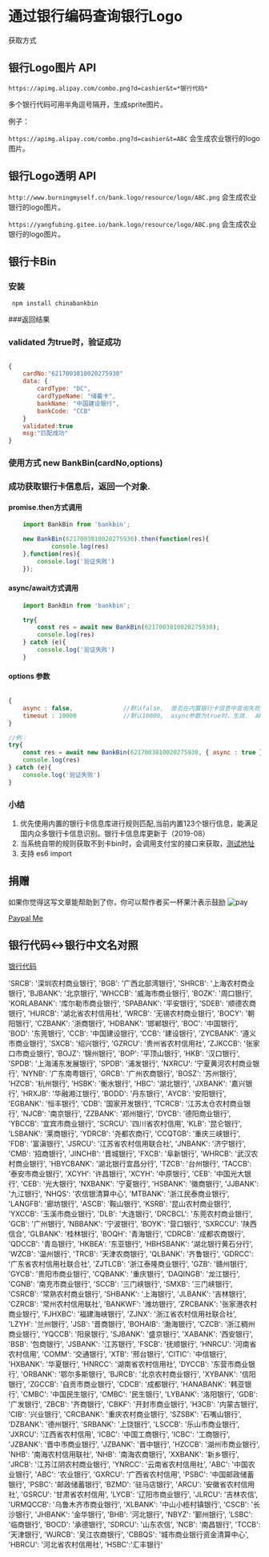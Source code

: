 # 通过银行编码查询银行Logo
 获取方式
## 银行Logo图片 API

```
https://apimg.alipay.com/combo.png?d=cashier&t=*银行代码*
```
多个银行代码可用半角逗号隔开，生成sprite图片。

例子：

`https://apimg.alipay.com/combo.png?d=cashier&t=ABC` 会生成农业银行的logo图片。


## 银行Logo透明 API

`http://www.burningmyself.cn/bank.logo/resource/logo/ABC.png` 会生成农业银行的logo图片。

`https://yangfubing.gitee.io/bank.logo/resource/logo/ABC.png` 会生成农业银行的logo图片。

## 银行卡Bin

### 安装
```
 npm install chinabankbin
```
###返回结果
### validated 为true时，验证成功
```js

{
    cardNo:"6217003810020275930"
    data: {
        cardType: "DC",
        cardTypeName: "储蓄卡",
        bankName: "中国建设银行",
        bankCode: "CCB"
    }
    validated:true
    msg:"匹配成功"
}

```


### 使用方式 new BankBin(cardNo,options)
### 成功获取银行卡信息后，返回一个对象.

#### promise.then方式调用
```js
    import BankBin from 'bankbin';

    new BankBin(6217003810020275930).then(function(res){
            console.log(res)
    },function(res){
        console.log('验证失败')
    });

```

#### async/await方式调用
```js
    import BankBin from 'bankbin';

    try{
        const res = await new BankBin(6217003810020275930);
        console.log(res)
    } catch (e){
        console.log('验证失败')
    }

```

#### options 参数
```js

{
    async : false,              //默认false,  是否在内置银行卡信息中查询失败后，调用支付宝开放式银行卡查询API。
    timeout : 10000             //默认10000,  async参数为true时，生效.  API调用超时时间
}

//例：
try{
    const res = await new BankBin(6217003810020275930, { async : true });
    console.log(res)
} catch (e){
    console.log('验证失败')
}
```
### 小结

1. 优先使用内置的银行卡信息库进行规则匹配,当前内置123个银行信息，能满足国内众多银行卡信息识别。银行卡信息库更新于（2019-08）
2. 当系统自带的规则获取不到卡bin时，会调用支付宝的接口来获取，[测试地址](https://ccdcapi.alipay.com/validateAndCacheCardInfo.json?cardNo=6227003320232234322&cardBinCheck=true)
3. 支持 es6 import

## 捐赠

如果你觉得这写文章能帮助到了你，你可以帮作者买一杯果汁表示鼓励
![pay](resource/pay.png)

[Paypal Me](https://paypal.me/yangfubing)

## 银行代码<->银行中文名对照
[银行代码](resource/bankcode.json)

 'SRCB': '深圳农村商业银行', 
  'BGB': '广西北部湾银行', 
  'SHRCB': '上海农村商业银行', 
  'BJBANK': '北京银行', 
  'WHCCB': '威海市商业银行', 
  'BOZK': '周口银行', 
  'KORLABANK': '库尔勒市商业银行', 
  'SPABANK': '平安银行', 
  'SDEB': '顺德农商银行', 
  'HURCB': '湖北省农村信用社', 
  'WRCB': '无锡农村商业银行', 
  'BOCY': '朝阳银行', 
  'CZBANK': '浙商银行', 
  'HDBANK': '邯郸银行', 
  'BOC': '中国银行', 
  'BOD': '东莞银行', 
  'CCB': '中国建设银行', 
  'CCB': '建设银行', 
  'ZYCBANK': '遵义市商业银行', 
  'SXCB': '绍兴银行', 
  'GZRCU': '贵州省农村信用社', 
  'ZJKCCB': '张家口市商业银行', 
  'BOJZ': '锦州银行', 
  'BOP': '平顶山银行', 
  'HKB': '汉口银行', 
  'SPDB': '上海浦东发展银行', 
  'SPDB': '浦发银行', 
  'NXRCU': '宁夏黄河农村商业银行', 
  'NYNB': '广东南粤银行', 
  'GRCB': '广州农商银行', 
  'BOSZ': '苏州银行', 
  'HZCB': '杭州银行', 
  'HSBK': '衡水银行', 
  'HBC': '湖北银行', 
  'JXBANK': '嘉兴银行', 
  'HRXJB': '华融湘江银行', 
  'BODD': '丹东银行', 
  'AYCB': '安阳银行', 
  'EGBANK': '恒丰银行', 
  'CDB': '国家开发银行', 
  'TCRCB': '江苏太仓农村商业银行', 
  'NJCB': '南京银行', 
  'ZZBANK': '郑州银行', 
  'DYCB': '德阳商业银行', 
  'YBCCB': '宜宾市商业银行', 
  'SCRCU': '四川省农村信用', 
  'KLB': '昆仑银行', 
  'LSBANK': '莱商银行', 
  'YDRCB': '尧都农商行', 
  'CCQTGB': '重庆三峡银行', 
  'FDB': '富滇银行', 
  'JSRCU': '江苏省农村信用联合社', 
  'JNBANK': '济宁银行', 
  'CMB': '招商银行', 
  'JINCHB': '晋城银行', 
  'FXCB': '阜新银行', 
  'WHRCB': '武汉农村商业银行', 
  'HBYCBANK': '湖北银行宜昌分行', 
  'TZCB': '台州银行', 
  'TACCB': '泰安市商业银行', 
  'XCYH': '许昌银行', 
  'XCYH': '中原银行', 
  'CEB': '中国光大银行', 
  'CEB': '光大银行', 
  'NXBANK': '宁夏银行', 
  'HSBANK': '徽商银行', 
  'JJBANK': '九江银行', 
  'NHQS': '农信银清算中心', 
  'MTBANK': '浙江民泰商业银行', 
  'LANGFB': '廊坊银行', 
  'ASCB': '鞍山银行', 
  'KSRB': '昆山农村商业银行', 
  'YXCCB': '玉溪市商业银行', 
  'DLB': '大连银行', 
  'DRCBCL': '东莞农村商业银行', 
  'GCB': '广州银行', 
  'NBBANK': '宁波银行', 
  'BOYK': '营口银行', 
  'SXRCCU': '陕西信合', 
  'GLBANK': '桂林银行', 
  'BOQH': '青海银行', 
  'CDRCB': '成都农商银行', 
  'QDCCB': '青岛银行', 
  'HKBEA': '东亚银行', 
  'HBHSBANK': '湖北银行黄石分行', 
  'WZCB': '温州银行', 
  'TRCB': '天津农商银行', 
  'QLBANK': '齐鲁银行', 
  'GDRCC': '广东省农村信用社联合社', 
  'ZJTLCB': '浙江泰隆商业银行', 
  'GZB': '赣州银行', 
  'GYCB': '贵阳市商业银行', 
  'CQBANK': '重庆银行', 
  'DAQINGB': '龙江银行', 
  'CGNB': '南充市商业银行', 
  'SCCB': '三门峡银行', 
  'SMXB': '三门峡银行', 
  'CSRCB': '常熟农村商业银行', 
  'SHBANK': '上海银行', 
  'JLBANK': '吉林银行', 
  'CZRCB': '常州农村信用联社', 
  'BANKWF': '潍坊银行', 
  'ZRCBANK': '张家港农村商业银行', 
  'FJHXBC': '福建海峡银行', 
  'ZJNX': '浙江省农村信用社联合社', 
  'LZYH': '兰州银行', 
  'JSB': '晋商银行', 
  'BOHAIB': '渤海银行', 
  'CZCB': '浙江稠州商业银行', 
  'YQCCB': '阳泉银行', 
  'SJBANK': '盛京银行', 
  'XABANK': '西安银行', 
  'BSB': '包商银行', 
  'JSBANK': '江苏银行', 
  'FSCB': '抚顺银行', 
  'HNRCU': '河南省农村信用', 
  'COMM': '交通银行', 
  'XTB': '邢台银行', 
  'CITIC': '中信银行', 
  'HXBANK': '华夏银行', 
  'HNRCC': '湖南省农村信用社', 
  'DYCCB': '东营市商业银行', 
  'ORBANK': '鄂尔多斯银行', 
  'BJRCB': '北京农村商业银行', 
  'XYBANK': '信阳银行', 
  'ZGCCB': '自贡市商业银行', 
  'CDCB': '成都银行', 
  'HANABANK': '韩亚银行', 
  'CMBC': '中国民生银行', 
  'CMBC': '民生银行', 
  'LYBANK': '洛阳银行', 
  'GDB': '广发银行', 
  'ZBCB': '齐商银行', 
  'CBKF': '开封市商业银行', 
  'H3CB': '内蒙古银行', 
  'CIB': '兴业银行', 
  'CRCBANK': '重庆农村商业银行', 
  'SZSBK': '石嘴山银行', 
  'DZBANK': '德州银行', 
  'SRBANK': '上饶银行', 
  'LSCCB': '乐山市商业银行', 
  'JXRCU': '江西省农村信用', 
  'ICBC': '中国工商银行', 
  'ICBC': '工商银行', 
  'JZBANK': '晋中市商业银行', 
  'JZBANK': '晋中银行', 
  'HZCCB': '湖州市商业银行', 
  'NHB': '南海农村信用联社', 
  'NHB': '南海农商银行', 
  'XXBANK': '新乡银行', 
  'JRCB': '江苏江阴农村商业银行', 
  'YNRCC': '云南省农村信用社', 
  'ABC': '中国农业银行',
  'ABC': '农业银行',
  'GXRCU': '广西省农村信用', 
  'PSBC': '中国邮政储蓄银行', 
  'PSBC': '邮政储蓄银行', 
  'BZMD': '驻马店银行', 
  'ARCU': '安徽省农村信用社', 
  'GSRCU': '甘肃省农村信用', 
  'LYCB': '辽阳市商业银行', 
  'JLRCU': '吉林农信', 
  'URMQCCB': '乌鲁木齐市商业银行', 
  'XLBANK': '中山小榄村镇银行', 
  'CSCB': '长沙银行', 
  'JHBANK': '金华银行', 
  'BHB': '河北银行', 
  'NBYZ': '鄞州银行', 
  'LSBC': '临商银行', 
  'BOCD': '承德银行', 
  'SDRCU': '山东农信', 
  'NCB': '南昌银行', 
  'TCCB': '天津银行', 
  'WJRCB': '吴江农商银行', 
  'CBBQS': '城市商业银行资金清算中心', 
  'HBRCU': '河北省农村信用社',
  'HSBC':'汇丰银行'

  